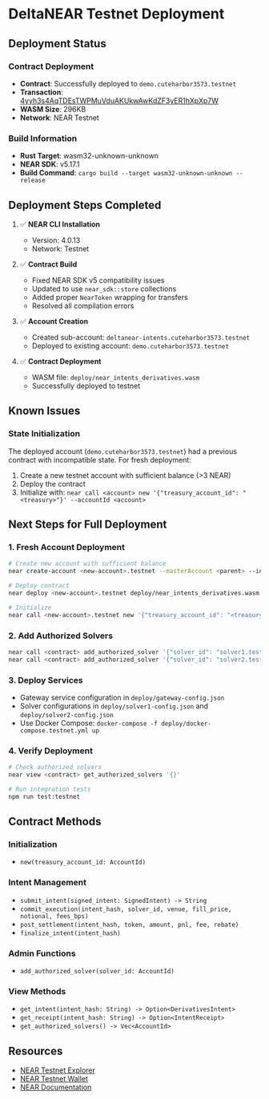 # DeltaNEAR Testnet Deployment

## Deployment Status

### Contract Deployment
- **Contract**: Successfully deployed to `demo.cuteharbor3573.testnet`
- **Transaction**: [4yyh3s4AqTDEsTWPMuVduAKUkwAwKdZF3yER1hXpXp7W](https://testnet.nearblocks.io/txns/4yyh3s4AqTDEsTWPMuVduAKUkwAwKdZF3yER1hXpXp7W)
- **WASM Size**: 296KB
- **Network**: NEAR Testnet

### Build Information
- **Rust Target**: wasm32-unknown-unknown
- **NEAR SDK**: v5.17.1
- **Build Command**: `cargo build --target wasm32-unknown-unknown --release`

## Deployment Steps Completed

1. ✅ **NEAR CLI Installation**
   - Version: 4.0.13
   - Network: Testnet

2. ✅ **Contract Build**
   - Fixed NEAR SDK v5 compatibility issues
   - Updated to use `near_sdk::store` collections
   - Added proper `NearToken` wrapping for transfers
   - Resolved all compilation errors

3. ✅ **Account Creation**
   - Created sub-account: `deltanear-intents.cuteharbor3573.testnet`
   - Deployed to existing account: `demo.cuteharbor3573.testnet`

4. ✅ **Contract Deployment**
   - WASM file: `deploy/near_intents_derivatives.wasm`
   - Successfully deployed to testnet

## Known Issues

### State Initialization
The deployed account (`demo.cuteharbor3573.testnet`) had a previous contract with incompatible state. For fresh deployment:

1. Create a new testnet account with sufficient balance (>3 NEAR)
2. Deploy the contract
3. Initialize with: `near call <account> new '{"treasury_account_id": "<treasury>"}' --accountId <account>`

## Next Steps for Full Deployment

### 1. Fresh Account Deployment
```bash
# Create new account with sufficient balance
near create-account <new-account>.testnet --masterAccount <parent> --initialBalance 5

# Deploy contract
near deploy <new-account>.testnet deploy/near_intents_derivatives.wasm

# Initialize
near call <new-account>.testnet new '{"treasury_account_id": "<treasury>.testnet"}' --accountId <new-account>.testnet
```

### 2. Add Authorized Solvers
```bash
near call <contract> add_authorized_solver '{"solver_id": "solver1.testnet"}' --accountId <contract>
near call <contract> add_authorized_solver '{"solver_id": "solver2.testnet"}' --accountId <contract>
```

### 3. Deploy Services
- Gateway service configuration in `deploy/gateway-config.json`
- Solver configurations in `deploy/solver1-config.json` and `deploy/solver2-config.json`
- Use Docker Compose: `docker-compose -f deploy/docker-compose.testnet.yml up`

### 4. Verify Deployment
```bash
# Check authorized solvers
near view <contract> get_authorized_solvers '{}'

# Run integration tests
npm run test:testnet
```

## Contract Methods

### Initialization
- `new(treasury_account_id: AccountId)`

### Intent Management
- `submit_intent(signed_intent: SignedIntent) -> String`
- `commit_execution(intent_hash, solver_id, venue, fill_price, notional, fees_bps)`
- `post_settlement(intent_hash, token, amount, pnl, fee, rebate)`
- `finalize_intent(intent_hash)`

### Admin Functions
- `add_authorized_solver(solver_id: AccountId)`

### View Methods
- `get_intent(intent_hash: String) -> Option<DerivativesIntent>`
- `get_receipt(intent_hash: String) -> Option<IntentReceipt>`
- `get_authorized_solvers() -> Vec<AccountId>`

## Resources

- [NEAR Testnet Explorer](https://testnet.nearblocks.io)
- [NEAR Testnet Wallet](https://testnet.mynearwallet.com)
- [NEAR Documentation](https://docs.near.org)